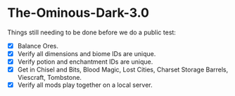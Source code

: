 # The-Ominous-Dark-3.0

Things still needing to be done before we do a public test:
- [x] Balance Ores.
- [x] Verify all dimensions and biome IDs are unique.
- [x] Verify potion and enchantment IDs are unique.
- [x] Get in Chisel and Bits, Blood Magic, Lost Cities, Charset Storage Barrels, Viescraft, Tombstone.
- [x] Verify all mods play together on a local server.
